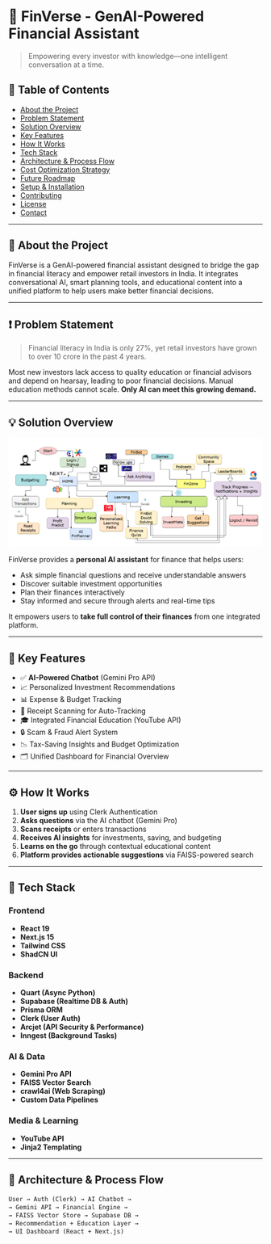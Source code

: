 # 🧠 FinVerse - GenAI-Powered Financial Assistant

> Empowering every investor with knowledge—one intelligent conversation at a time.

## 📌 Table of Contents

- [About the Project](#about-the-project)
- [Problem Statement](#problem-statement)
- [Solution Overview](#solution-overview)
- [Key Features](#key-features)
- [How It Works](#how-it-works)
- [Tech Stack](#tech-stack)
- [Architecture & Process Flow](#architecture--process-flow)
- [Cost Optimization Strategy](#cost-optimization-strategy)
- [Future Roadmap](#future-roadmap)
- [Setup & Installation](#setup--installation)
- [Contributing](#contributing)
- [License](#license)
- [Contact](#contact)

---

## 📖 About the Project

FinVerse is a GenAI-powered financial assistant designed to bridge the gap in financial literacy and empower retail investors in India. It integrates conversational AI, smart planning tools, and educational content into a unified platform to help users make better financial decisions.

---

## ❗ Problem Statement

> Financial literacy in India is only 27%, yet retail investors have grown to over 10 crore in the past 4 years.

Most new investors lack access to quality education or financial advisors and depend on hearsay, leading to poor financial decisions. Manual education methods cannot scale. **Only AI can meet this growing demand.**

---

## 💡 Solution Overview
![FinVerse Demo](image.png)

FinVerse provides a **personal AI assistant** for finance that helps users:

- Ask simple financial questions and receive understandable answers
- Discover suitable investment opportunities
- Plan their finances interactively
- Stay informed and secure through alerts and real-time tips

It empowers users to **take full control of their finances** from one integrated platform.

---

## 🌟 Key Features

- ✅ **AI-Powered Chatbot** (Gemini Pro API)
- 📈 Personalized Investment Recommendations
- 📊 Expense & Budget Tracking
- 🧾 Receipt Scanning for Auto-Tracking
- 🎓 Integrated Financial Education (YouTube API)
- 🔒 Scam & Fraud Alert System
- 📉 Tax-Saving Insights and Budget Optimization
- 🗂️ Unified Dashboard for Financial Overview

---

## ⚙️ How It Works

1. **User signs up** using Clerk Authentication
2. **Asks questions** via the AI chatbot (Gemini Pro)
3. **Scans receipts** or enters transactions
4. **Receives AI insights** for investments, saving, and budgeting
5. **Learns on the go** through contextual educational content
6. **Platform provides actionable suggestions** via FAISS-powered search

---

## 🧪 Tech Stack

### Frontend
- **React 19**  
- **Next.js 15**  
- **Tailwind CSS**  
- **ShadCN UI**  

### Backend
- **Quart (Async Python)**
- **Supabase (Realtime DB & Auth)**
- **Prisma ORM**
- **Clerk (User Auth)**
- **Arcjet (API Security & Performance)**
- **Inngest (Background Tasks)**

### AI & Data
- **Gemini Pro API**
- **FAISS Vector Search**
- **crawl4ai (Web Scraping)**
- **Custom Data Pipelines**

### Media & Learning
- **YouTube API**
- **Jinja2 Templating**

---

## 🧭 Architecture & Process Flow

```text
User → Auth (Clerk) → AI Chatbot → 
→ Gemini API → Financial Engine →
→ FAISS Vector Store → Supabase DB →
→ Recommendation + Education Layer →
→ UI Dashboard (React + Next.js)

 
